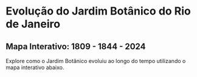 # Evolução do Jardim Botânico do Rio de Janeiro  
## Mapa Interativo: 1809 - 1844 - 2024  

Explore como o Jardim Botânico evoluiu ao longo do tempo utilizando o mapa interativo abaixo.

<div id="map" style="height: 600px;"></div>

<script>
  // Inicializando o mapa com Leaflet.js
  var map = L.map('map').setView([-22.9711, -43.2247], 16); // Coordenadas do Jardim Botânico

  // Adicionando um mapa base (OpenStreetMap)
  L.tileLayer('https://{s}.tile.openstreetmap.org/{z}/{x}/{y}.png', {
    maxZoom: 19,
  }).addTo(map);

  // Adicionando camadas dos mapas históricos em JPEG
  var map1809 = L.imageOverlay(
    'https://raw.githubusercontent.com/nokiahg/media/main/1809.jpeg',
    [[-22.975, -43.229], [-22.968, -43.218]]
  );

  var map1844 = L.imageOverlay(
    'https://raw.githubusercontent.com/nokiahg/media/main/1844.jpeg',
    [[-22.975, -43.229], [-22.968, -43.218]]
  );

  var map2024 = L.imageOverlay(
    'https://raw.githubusercontent.com/nokiahg/media/main/2024.jpeg',
    [[-22.975, -43.229], [-22.968, -43.218]]
  );

  // Controle de linha do tempo para alternar entre camadas
  var timeline = {
    "1809": map1809,
    "1844": map1844,
    "2024": map2024
  };

  // Função para alternar entre mapas na linha do tempo
  function changeYear(year) {
    Object.values(timeline).forEach(layer => map.removeLayer(layer));
    timeline[year].addTo(map);
  }

  // Interface da linha do tempo
  var timelineControl = L.control({ position: 'topright' });
  timelineControl.onAdd = function(map) {
    var div = L.DomUtil.create('div', 'timeline-control');
    div.innerHTML = `
      <select id="year" onchange="changeYear(this.value)">
        <option value="1809">1809</option>
        <option value="1844">1844</option>
        <option value="2024">2024</option>
      </select>`;
    return div;
  };
  timelineControl.addTo(map);

  // Inicializando com o mapa de 1809
  changeYear("1809");
</script>
